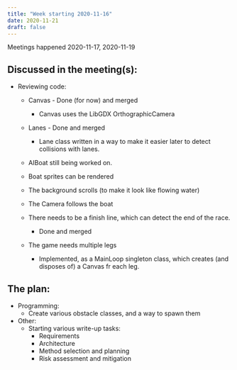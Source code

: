 ```yaml
---
title: "Week starting 2020-11-16"
date: 2020-11-21
draft: false
---
```

Meetings happened 2020-11-17, 2020-11-19

## Discussed in the meeting(s):
* Reviewing code:
    * Canvas - Done (for now) and merged
        * Canvas uses the LibGDX OrthographicCamera
    * Lanes - Done and merged
        * Lane class written in a way to make it easier later to detect collisions with lanes.
    * AIBoat still being worked on.

    * Boat sprites can be rendered
    * The background scrolls (to make it look like flowing water)
    * The Camera follows the boat
    * There needs to be a finish line, which can detect the end of the race.
        * Done and merged

    * The game needs multiple legs
        * Implemented, as a MainLoop singleton class, which creates (and disposes of) a Canvas fr each leg.

## The plan:
* Programming:
    * Create various obstacle classes, and a way to spawn them
* Other:
    * Starting various write-up tasks:
        * Requirements
        * Architecture
        * Method selection and planning
        * Risk assessment and mitigation
